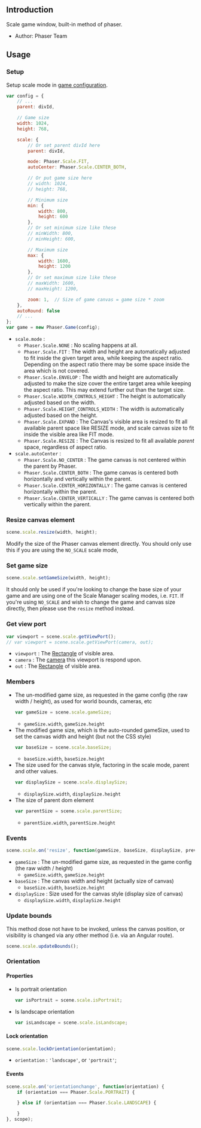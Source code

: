 ## Introduction

Scale game window, built-in method of phaser.

- Author: Phaser Team

## Usage

### Setup

Setup scale mode in [game configuration](game.md#configuration).

```javascript
var config = {
    // ...
    parent: divId,

    // Game size
    width: 1024,
    height: 768,

    scale: {
        // Or set parent divId here
        parent: divId,

        mode: Phaser.Scale.FIT,
        autoCenter: Phaser.Scale.CENTER_BOTH,

        // Or put game size here
        // width: 1024,
        // height: 768,

        // Minimum size
        min: {
            width: 800,
            height: 600
        },
        // Or set minimum size like these
        // minWidth: 800,
        // minHeight: 600,

        // Maximum size
        max: {
            width: 1600,
            height: 1200
        },
        // Or set maximum size like these
        // maxWidth: 1600,
        // maxHeight: 1200,

        zoom: 1,  // Size of game canvas = game size * zoom
    },
    autoRound: false
    // ...
};
var game = new Phaser.Game(config);
```

- `scale.mode` :
    - `Phaser.Scale.NONE` : No scaling happens at all.
    - `Phaser.Scale.FIT` : The width and height are automatically adjusted to fit inside the given target area, while keeping the aspect ratio. Depending on the aspect ratio there may be some space inside the area which is not covered.
    - `Phaser.Scale.ENVELOP` : The width and height are automatically adjusted to make the size cover the entire target area while keeping the aspect ratio. This may extend further out than the target size.
    - `Phaser.Scale.WIDTH_CONTROLS_HEIGHT` : The height is automatically adjusted based on the width.
    - `Phaser.Scale.HEIGHT_CONTROLS_WIDTH` : The width is automatically adjusted based on the height.
    - `Phaser.Scale.EXPAND` : The Canvas's visible area is resized to fit all available parent space like RESIZE mode, and scale canvas size to fit inside the visible area like FIT mode.
    - `Phaser.Scale.RESIZE` : The Canvas is resized to fit all available _parent_ space, regardless of aspect ratio.
- `scale.autoCenter` :
    - `Phaser.Scale.NO_CENTER` : The game canvas is not centered within the parent by Phaser.
    - `Phaser.Scale.CENTER_BOTH` : The game canvas is centered both horizontally and vertically within the parent.
    - `Phaser.Scale.CENTER_HORIZONTALLY` : The game canvas is centered horizontally within the parent.
    - `Phaser.Scale.CENTER_VERTICALLY` : The game canvas is centered both vertically within the parent.

### Resize canvas element

```javascript
scene.scale.resize(width, height);
```

Modify the size of the Phaser canvas element directly. You should only use this if you are using the `NO_SCALE` scale mode,

### Set game size

```javascript
scene.scale.setGameSize(width, height);
```

It should only be used if you're looking to change the base size of your game and are using one of the Scale Manager scaling modes, i.e. `FIT`. If you're using `NO_SCALE` and wish to change the game and canvas size directly, then please use the `resize` method instead.

### Get view port

```javascript
var viewport = scene.scale.getViewPort();
// var viewport = scene.scale.getViewPort(camera, out);
```

- `viewport` : The [Rectangle](geom-rectangle.md) of visible area.
- `camera` : The [camera](camera.md) this viewport is respond upon.
- `out` : The [Rectangle](geom-rectangle.md) of visible area.

### Members

- The un-modified game size, as requested in the game config (the raw width / height), as used for world bounds, cameras, etc
    ```javascript
    var gameSize = scene.scale.gameSize;
    ```
    - `gameSize.width`, `gameSize.height`
- The modified game size, which is the auto-rounded gameSize, used to set the canvas width and height (but not the CSS style)
    ```javascript
    var baseSize = scene.scale.baseSize;
    ```
    - `baseSize.width`, `baseSize.height`
- The size used for the canvas style, factoring in the scale mode, parent and other values.
    ```javascript
    var displaySize = scene.scale.displaySize;
    ```
    - `displaySize.width`, `displaySize.height`
- The size of parent dom element
    ```javascript
    var parentSize = scene.scale.parentSize;
    ```
    - `parentSize.width`, `parentSize.height`

### Events

```javascript
scene.scale.on('resize', function(gameSize, baseSize, displaySize, previousWidth, previousHeight) {});
```

- `gameSize` : The un-modified game size, as requested in the game config (the raw width / height)
    - `gameSize.width`, `gameSize.height`
- `baseSize` : The canvas width and height (actually size of canvas)
    - `baseSize.width`, `baseSize.height`
- `displaySize` : Size used for the canvas style (display size of canvas)
    - `displaySize.width`, `displaySize.height`

### Update bounds

This method dose not have to be invoked, unless the canvas position, or visibility is changed via any other method (i.e. via an Angular route).

```javascript
scene.scale.updateBounds();
```

### Orientation 

#### Properties

- Is portrait orientation
    ```javascript
    var isPortrait = scene.scale.isPortrait;
    ```
- Is landscape orientation
    ```javascript
    var isLandscape = scene.scale.isLandscape;
    ```

#### Lock orientation

```javascript
scene.scale.lockOrientation(orientation);
```

- `orientation` : `'landscape'`, or `'portrait'`;

#### Events

```javascript
scene.scale.on('orientationchange', function(orientation) {
    if (orientation === Phaser.Scale.PORTRAIT) {

    } else if (orientation === Phaser.Scale.LANDSCAPE) {

    }
}, scope);
```